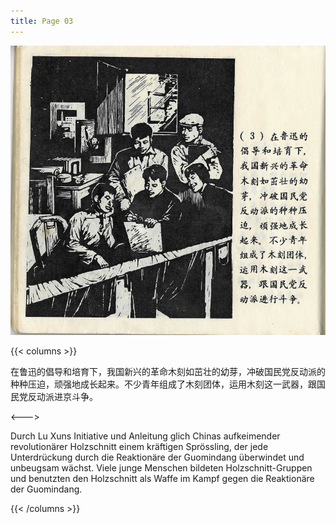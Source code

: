```yaml
---
title: Page 03
---
```


![luxun front](../../../images/luxun/YifuMukeDeGushi/4-page-00001.jpg)

{{< columns >}}

在鲁迅的倡导和培育下，我国新兴的革命木刻如茁壮的幼芽，冲破国民党反动派的种种压迫，顽强地成长起来。不少青年组成了木刻团体，运用木刻这一武器，跟国民党反动派进京斗争。

<--->

Durch Lu Xuns Initiative und Anleitung glich Chinas aufkeimender revolutionärer Holzschnitt einem kräftigen Sprössling, der jede Unterdrückung durch die Reaktionäre der Guomindang überwindet und unbeugsam wächst. Viele junge Menschen bildeten Holzschnitt-Gruppen und benutzten den Holzschnitt als Waffe im Kampf gegen die Reaktionäre der Guomindang.

{{< /columns >}}